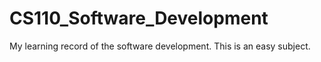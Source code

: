 # CS110_Software_Development
My learning record of the software development. This is an easy subject.
